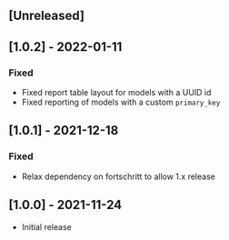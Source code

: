## [Unreleased]

## [1.0.2] - 2022-01-11

### Fixed

- Fixed report table layout for models with a UUID id
- Fixed reporting of models with a custom `primary_key`

## [1.0.1] - 2021-12-18

### Fixed

- Relax dependency on fortschritt to allow 1.x release

## [1.0.0] - 2021-11-24

- Initial release
